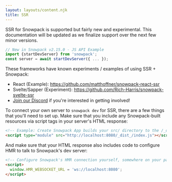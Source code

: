 ```yaml
---
layout: layouts/content.njk
title: SSR
---
```


SSR for Snowpack is supported but fairly new and experimental. This documentation will be updated as we finalize support over the next few minor versions.

```js
// New in Snowpack v2.15.0 - JS API Example
import {startDevServer} from 'snowpack';
const server = await startDevServer({ ... });
```

These frameworks have known experiments / examples of using SSR + Snowpack:

- React (Example): https://github.com/matthoffner/snowpack-react-ssr
- Svelte/Sapper (Experiment): https://github.com/Rich-Harris/snowpack-svelte-ssr
- [Join our Discord](https://discord.gg/rS8SnRk) if you're interested in getting involved!

To connect your own server to `snowpack dev` for SSR, there are a few things that you'll need to set up. Make sure that you include any Snowpack-built resources via script tags in your server's HTML response:

```html
<!-- Example: Create Snowpack App builds your src/ directory to the /_dist_/* directory -->
<script type="module" src="http://localhost:8080/_dist_/index.js"></script>
```

And make sure that your HTML response also includes code to configure HMR to talk to Snowpack's dev server:

```html
<!-- Configure Snowpack's HMR connection yourself, somewhere on your page HTML -->
<script>
  window.HMR_WEBSOCKET_URL = 'ws://localhost:8080';
</script>
```
